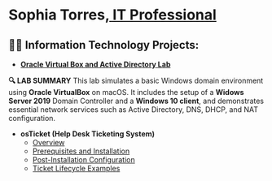 <h1>Sophia Torres,<a href="https://linkedin.com/in/lsophia-torres-/"> IT Professional</a></h1>

<h2>👨‍💻 Information Technology Projects:</h2>

- <a href="https://github.com/Sophia-Torres/OracleVirtualBox-ActiveDirectory"> <b>Oracle Virtual Box and Active Directory Lab</b></a>

**🔍 LAB SUMMARY**
This lab simulates a basic Windows domain environment using **Oracle VirtualBox** on macOS. It includes the setup of a **Widows Server 2019** Domain Controller and a **Windows 10 client**, and demonstrates essential network services such as Active Directory, DNS, DHCP, and NAT configuration.


- <b>osTicket (Help Desk Ticketing System)</b>
  - [Overview](https://github.com/Sophia-Torres/osticket-overview)
  - [Prerequisites and Installation](https://github.com/Sophia-Torres/osticket-prereqs)
  - [Post-Installation Configuration](https://github.com/Sophia-Torres/osticket-postinstall)
  - [Ticket Lifecycle Examples](https://github.com/Sophia-Torres/osticket-ticket-lifecycle)
